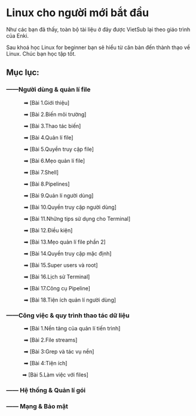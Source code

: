 # Linux cho người mới bắt đầu

Như các bạn đã thấy, toàn bộ tài liệu ở đây được VietSub lại theo giáo trình của Enki.

Sau khoá học Linux for beginner bạn sẽ hiểu từ căn bản đến thành thạo về Linux. Chúc bạn học tập tốt.

## Mục lục:

### ——Người dùng & quản lí file

            ➡  [Bài 1.Giới thiệu]

            ➡  [Bài 2.Biến môi trường]

            ➡  [Bài 3.Thao tác biến]

            ➡  [Bài 4.Quản lí file]

            ➡  [Bài 5.Quyền truy cập file]

            ➡  [Bài 6.Mẹo quản lí file]

            ➡  [Bài 7.Shell]

            ➡  [Bài 8.Pipelines]

            ➡  [Bài 9.Quản lí người dùng]

            ➡  [Bài 10.Quyền truy cập người dùng]

            ➡  [Bài 11.Những tips sử dụng cho Terminal]

            ➡  [Bài 12.Điều kiện]

            ➡  [Bài 13.Mẹo quản lí file phần 2]

            ➡  [Bài 14.Quyền truy cập mặc định]

            ➡  [Bài 15.Super users và root]

            ➡  [Bài 16.Lịch sử Terminal]

            ➡  [Bài 17.Công cụ Pipeline]

            ➡  [Bài 18.Tiện ích quản lí người dùng]

### ——Công việc & quy trình thao tác dữ liệu

            ➡  [Bài 1.Nền tảng của quản lí tiến trình]

            ➡  [Bài 2.File streams]

            ➡  [Bài 3:Grep và tác vụ nền]

            ➡  [Bài 4:Tiện ích]

            ➡  [Bài 5.Làm việc với files]

### —— Hệ thống & Quản lí gói

### —— Mạng & Bảo mật
